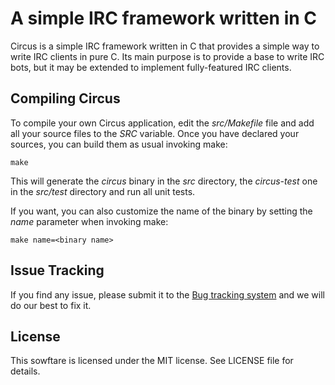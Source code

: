 A simple IRC framework written in C
===================================

Circus is a simple IRC framework written in C that provides a simple
way to write IRC clients in pure C. Its main purpose is to provide
a base to write IRC bots, but it may be extended to implement fully-featured
IRC clients.


Compiling Circus
----------------

To compile your own Circus application, edit the _src/Makefile_ file and add all your
source files to the _SRC_ variable. Once you have declared your sources, you can build
them as usual invoking make:

    make

This will generate the *circus* binary in the *src* directory, the *circus-test*
one in the *src/test* directory and run all unit tests.

If you want, you can also
customize the name of the binary by setting the *name* parameter when invoking make:

    make name=<binary name>


Issue Tracking
--------------

If you find any issue, please submit it to the [Bug tracking system](https://github.com/nacx/circus/issues) and we
will do our best to fix it.


License
-------

This sowftare is licensed under the MIT license. See LICENSE file for details.

